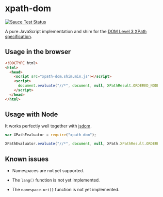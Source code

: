 # xpath-dom

[![Sauce Test Status](https://saucelabs.com/browser-matrix/badeball.svg)](https://saucelabs.com/u/badeball)

A pure JavaScript implementation and shim for the [DOM Level 3 XPath specification][dom3-xpath].

[dom3-xpath]: http://www.w3.org/TR/DOM-Level-3-XPath/

## Usage in the browser

```html
<!DOCTYPE html>
<html>
  <head>
    <script src="xpath-dom.shim.min.js"></script>
    <script>
      document.evaluate("//*", document, null, XPathResult.ORDERED_NODE_SNAPSHOT_TYPE);
    </script>
  </head>
</html>
```

## Usage with Node

It works perfectly well together with [jsdom][jsdom].

[jsdom]: https://github.com/tmpvar/jsdom

```javascript
var XPathEvaluator = require("xpath-dom");

XPathEvaluator.evaluate("//*", document, null, XPath.XPathResult.ORDERED_NODE_SNAPSHOT_TYPE);
```

## Known issues

* Namespaces are not yet supported.

* The `lang()` function is not yet implemented.

* The `namespace-uri()` function is not yet implemented.

